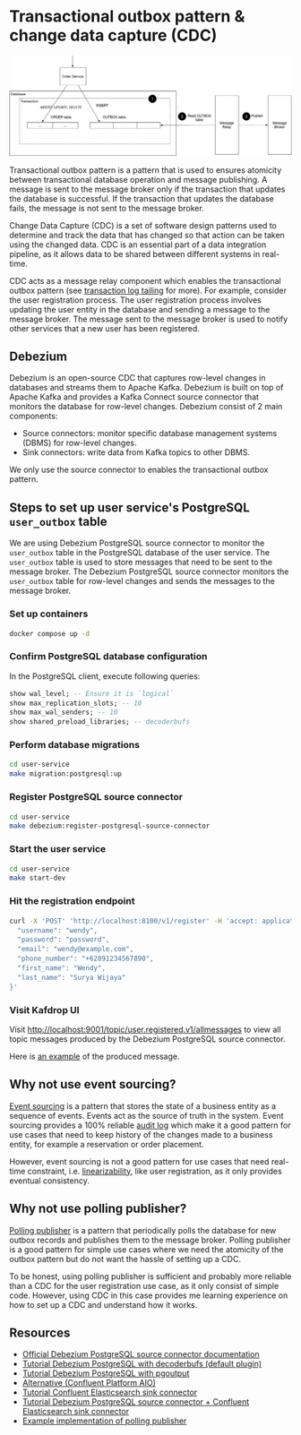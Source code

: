 # Transactional outbox pattern & change data capture (CDC)

![transactional outbox pattern](../assets/images/transactional-outbox-pattern.png)

Transactional outbox pattern is a pattern that is used to ensures atomicity between transactional database operation and message publishing. A message is sent to the message broker only if the transaction that updates the database is successful. If the transaction that updates the database fails, the message is not sent to the message broker.

Change Data Capture (CDC) is a set of software design patterns used to determine and track the data that has changed so that action can be taken using the changed data. CDC is an essential part of a data integration pipeline, as it allows data to be shared between different systems in real-time.

CDC acts as a message relay component which enables the transactional outbox pattern (see [transaction log tailing](https://microservices.io/patterns/data/transaction-log-tailing.html) for more). For example, consider the user registration process. The user registration process involves updating the user entity in the database and sending a message to the message broker. The message sent to the message broker is used to notify other services that a new user has been registered.

## Debezium

Debezium is an open-source CDC that captures row-level changes in databases and streams them to Apache Kafka. Debezium is built on top of Apache Kafka and provides a Kafka Connect source connector that monitors the database for row-level changes. Debezium consist of 2 main components:

- Source connectors: monitor specific database management systems (DBMS) for row-level changes.
- Sink connectors: write data from Kafka topics to other DBMS.

We only use the source connector to enables the transactional outbox pattern.

## Steps to set up user service's PostgreSQL `user_outbox` table

We are using Debezium PostgreSQL source connector to monitor the `user_outbox` table in the PostgreSQL database of the user service. The `user_outbox` table is used to store messages that need to be sent to the message broker. The Debezium PostgreSQL source connector monitors the `user_outbox` table for row-level changes and sends the messages to the message broker.

### Set up containers

```sh
docker compose up -d
```

### Confirm PostgreSQL database configuration

In the PostgreSQL client, execute following queries:

```sql
show wal_level; -- Ensure it is `logical`
show max_replication_slots; -- 10
show max_wal_senders; -- 10
show shared_preload_libraries; -- decoderbufs
```

### Perform database migrations

```sh
cd user-service
make migration:postgresql:up
```

### Register PostgreSQL source connector

```sh
cd user-service
make debezium:register-postgresql-source-connector
```

### Start the user service

```sh
cd user-service
make start-dev
```

### Hit the registration endpoint

```sh
curl -X 'POST' 'http://localhost:8100/v1/register' -H 'accept: application/json' -H 'Content-Type: application/json' -d '{
  "username": "wendy",
  "password": "password",
  "email": "wendy@example.com",
  "phone_number": "+62891234567890",
  "first_name": "Wendy",
  "last_name": "Surya Wijaya"
}'
```

### Visit Kafdrop UI

Visit <http://localhost:9001/topic/user.registered.v1/allmessages> to view all topic messages produced by the Debezium PostgreSQL source connector.

Here is [an example](../assets/data/cdc-debezium-message-example.json) of the produced message.

## Why not use event sourcing?

[Event sourcing](https://microservices.io/patterns/data/event-sourcing.html) is a pattern that stores the state of a business entity as a sequence of events. Events act as the source of truth in the system. Event sourcing provides a 100% reliable [audit log](https://microservices.io/patterns/observability/audit-logging) which make it a good pattern for use cases that need to keep history of the changes made to a business entity, for example a reservation or order placement.

However, event sourcing is not a good pattern for use cases that need real-time constraint, i.e. [linearizability](https://jepsen.io/consistency/models/linearizable), like user registration, as it only provides eventual consistency.

## Why not use polling publisher?

[Polling publisher](https://microservices.io/patterns/data/polling-publisher.html) is a pattern that periodically polls the database for new outbox records and publishes them to the message broker. Polling publisher is a good pattern for simple use cases where we need the atomicity of the outbox pattern but do not want the hassle of setting up a CDC.

To be honest, using polling publisher is sufficient and probably more reliable than a CDC for the user registration use case, as it only consist of simple code. However, using CDC in this case provides me learning experience on how to set up a CDC and understand how it works.

## Resources

- [Official Debezium PostgreSQL source connector documentation](https://debezium.io/documentation/reference/stable/connectors/postgresql.html)
- [Tutorial Debezium PostgreSQL with decoderbufs (default plugin)](https://dev.to/emtiajium/track-every-postgresql-data-change-using-debezium-5e19)
- [Tutorial Debezium PostgreSQL with pgoutput](https://medium.com/@arijit.mazumdar/beyond-the-basics-of-debezium-for-postgresql-part-1-d1c6952ae110)
- [Alternative (Confluent Platform AIO)](https://github.com/confluentinc/cp-all-in-one/blob/latest/cp-all-in-one/docker-compose.yml)
- [Tutorial Confluent Elasticsearch sink connector](https://www.confluent.io/blog/kafka-elasticsearch-connector-tutorial/)
- [Tutorial Debezium PostgreSQL source connector + Confluent Elasticsearch sink connector](https://medium.com/@cagataygokcel/real-time-data-streaming-from-postgresql-to-elasticsearch-via-kafka-and-debezium-b624b43cadb)
- [Example implementation of polling publisher](https://watermill.io/advanced/forwarder/)
